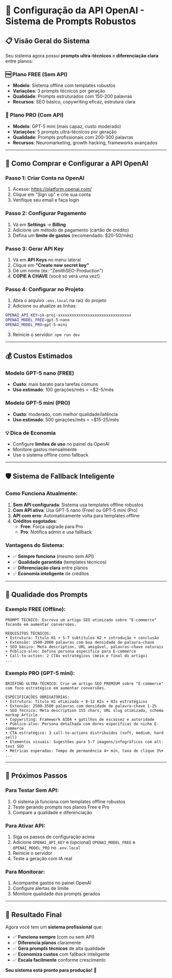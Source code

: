 # 🚀 Configuração da API OpenAI - Sistema de Prompts Robustos

## 📋 **Visão Geral do Sistema**

Seu sistema agora possui **prompts ultra-técnicos** e **diferenciação clara** entre planos:

### **🆓 Plano FREE (Sem API)**
- **Modelo**: Sistema offline com templates robustos
- **Variações**: 3 prompts técnicos por geração
- **Qualidade**: Prompts estruturados com 150-200 palavras
- **Recursos**: SEO básico, copywriting eficaz, estrutura clara

### **💎 Plano PRO (Com API)**
- **Modelo**: GPT-5 mini (mais capaz, custo moderado) 
- **Variações**: 5 prompts ultra-técnicos por geração
- **Qualidade**: Prompts profissionais com 200-300 palavras
- **Recursos**: Neuromarketing, growth hacking, frameworks avançados

---

## 🔧 **Como Comprar e Configurar a API OpenAI**

### **Passo 1: Criar Conta na OpenAI**
1. Acesse: https://platform.openai.com/
2. Clique em "Sign up" e crie sua conta
3. Verifique seu email e faça login

### **Passo 2: Configurar Pagamento**
1. Vá em **Settings** → **Billing**
2. Adicione um método de pagamento (cartão de crédito)
3. Defina um **limite de gastos** (recomendado: $20-50/mês)

### **Passo 3: Gerar API Key**
1. Vá em **API Keys** no menu lateral
2. Clique em **"Create new secret key"**
3. Dê um nome (ex: "ZenithSEO-Production")
4. **COPIE A CHAVE** (você só verá uma vez!)

### **Passo 4: Configurar no Projeto**
1. Abra o arquivo `.env.local` na raiz do projeto
2. Adicione ou atualize as linhas:
```bash
OPENAI_API_KEY=sk-proj-xxxxxxxxxxxxxxxxxxxxxxxxxxxxxxxx
OPENAI_MODEL_FREE=gpt-5-nano
OPENAI_MODEL_PRO=gpt-5-mini
```
3. Reinicie o servidor: `npm run dev`

---

## 💰 **Custos Estimados**

### **Modelo GPT-5 nano (FREE)**
 - **Custo**: mais barato para tarefas comuns
- **Uso estimado**: 100 gerações/mês = ~$2-5/mês

### **Modelo GPT-5 mini (PRO)**  
 - **Custo**: moderado, com melhor qualidade/latência
- **Uso estimado**: 500 gerações/mês = ~$15-25/mês

### **💡 Dica de Economia**
- Configure **limites de uso** no painel da OpenAI
- Monitore gastos mensalmente
- Use o sistema offline como fallback

---

## 🛡️ **Sistema de Fallback Inteligente**

### **Como Funciona Atualmente:**

1. **Sem API configurada**: Sistema usa templates offline robustos
2. **Com API ativa**: Usa GPT-5 nano (Free) ou GPT-5 mini (Pro)
3. **API com erro**: Automaticamente volta para templates offline
4. **Créditos esgotados**: 
   - **Free**: Força upgrade para Pro
   - **Pro**: Notifica admin e usa fallback

### **Vantagens do Sistema:**
- ✅ **Sempre funciona** (mesmo sem API)
- ✅ **Qualidade garantida** (templates técnicos)
- ✅ **Diferenciação clara** entre planos
- ✅ **Economia inteligente** de créditos

---

## 🎯 **Qualidade dos Prompts**

### **Exemplo FREE (Offline):**
```
PROMPT TÉCNICO: Escreva um artigo SEO otimizado sobre "E-commerce" focando em aumentar conversões.

REQUISITOS TÉCNICOS:
• Estrutura: Título H1 + 5-7 subtítulos H2 + introdução + conclusão
• Extensão: 1500-2000 palavras com boa densidade de palavra-chave
• SEO básico: Meta description, URL amigável, palavras-chave naturais
• Público-alvo: Defina persona específica para E-commerce
• Call-to-action: 2 CTAs estratégicos (meio e final do artigo)
...
```

### **Exemplo PRO (GPT-5 mini):**
```
BRIEFING ULTRA-TÉCNICO: Crie um artigo SEO PREMIUM sobre "E-commerce" com foco estratégico em aumentar conversões.

ESPECIFICAÇÕES OBRIGATÓRIAS:
• Estrutura: Título H1 otimizado + 8-12 H2s + H3s estratégicos
• Extensão: 2500-3500 palavras com densidade de palavra-chave 1-2%
• SEO Técnico: Meta description 155 chars, URL slug otimizada, schema markup Article
• Copywriting: Framework AIDA + gatilhos de escassez e autoridade
• Público-alvo: Persona detalhada com dores específicas do nicho E-commerce
• CTA estratégico: 3 call-to-actions distribuídos (soft, medium, hard sell)
• Elementos visuais: Sugestões para 5-7 imagens/infográficos com alt-text SEO
• Métricas esperadas: Tempo de permanência 4+ min, taxa de clique 3%+
...
```

---

## 🚀 **Próximos Passos**

### **Para Testar Sem API:**
1. O sistema já funciona com templates offline robustos
2. Teste gerando prompts nos planos Free e Pro
3. Compare a qualidade e diferenciação

### **Para Ativar API:**
1. Siga os passos de configuração acima
2. Adicione `OPENAI_API_KEY` e (opcional) `OPENAI_MODEL_FREE` e `OPENAI_MODEL_PRO` no `.env.local`
3. Reinicie o servidor
4. Teste a geração com IA real

### **Para Monitorar:**
1. Acompanhe gastos no painel OpenAI
2. Configure alertas de limite
3. Monitore qualidade dos prompts gerados

---

## 🎉 **Resultado Final**

Agora você tem um **sistema profissional** que:

- ✅ **Funciona sempre** (com ou sem API)
- ✅ **Diferencia planos** claramente
- ✅ **Gera prompts técnicos** de alta qualidade
- ✅ **Economiza custos** com fallback inteligente
- ✅ **Escala facilmente** conforme crescimento

**Seu sistema está pronto para produção!** 🚀